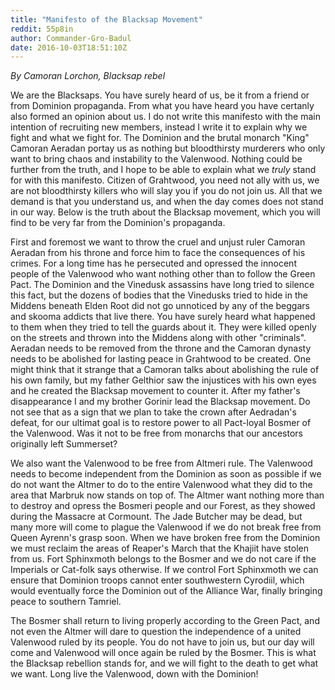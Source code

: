 ```yaml
---
title: "Manifesto of the Blacksap Movement"
reddit: 55p8in
author: Commander-Gro-Badul
date: 2016-10-03T18:51:10Z
---
```


*By Camoran Lorchon, Blacksap rebel*

We are the Blacksaps. You have surely heard of us, be it from a friend or from Dominion propaganda. From what you have heard you have certanly also formed an opinion about us. I do not write this manifesto with the main intention of recruiting new members, instead I write it to explain why we fight and what we fight for. The Dominion and the brutal monarch "King" Camoran Aeradan portay us as nothing but bloodthirsty murderers who only want to bring chaos and instability to the Valenwood. Nothing could be further from the truth, and I hope to be able to explain what we *truly* stand for with this manifesto. Citizen of Grahtwood, you need not ally with us, we are not bloodthirsty killers who will slay you if you do not join us. All that we demand is that you understand us, and when the day comes does not stand in our way. Below is the truth about the Blacksap movement, which you will find to be very far from the Dominion's propaganda.

First and foremost we want to throw the cruel and unjust ruler Camoran Aeradan from his throne and force him to face the consequences of his crimes. For a long time has he persecuted and opressed the innocent people of the Valenwood who want nothing other than to follow the Green Pact. The Dominion and the Vinedusk assassins have long tried to silence this fact, but the dozens of bodies that the Vinedusks tried to hide in the Middens beneath Elden Root did not go unnoticed by any of the beggars and skooma addicts that live there. You have surely heard what happened to them when they tried to tell the guards about it. They were killed openly on the streets and thrown into the Middens along with other "criminals". Aeradan needs to be removed from the throne and the Camoran dynasty needs to be abolished for lasting peace in Grahtwood to be created. One might think that it strange that a Camoran talks about abolishing the rule of his own family, but my father Gelthior saw the injustices with his own eyes and he created the Blacksap movement to counter it. After my father's disappearance I and my brother Gorinir lead the Blacksap movement. Do not see that as a sign that we plan to take the crown after Aedradan's defeat, for our ultimat goal is to restore power to all Pact-loyal Bosmer of the Valenwood. Was it not to be free from monarchs that our ancestors originally left Summerset?

We also want the Valenwood to be free from Altmeri rule. The Valenwood needs to become independent from the Dominion as soon as possible if we do not want the Altmer to do to the entire Valenwood what they did to the area that Marbruk now stands on top of. The Altmer want nothing more than to destroy and opress the Bosmeri people and our Forest, as they showed during the Massacre at Cormount. The Jade Butcher may be dead, but many more will come to plague the Valenwood if we do not break free from Queen Ayrenn's grasp soon. When we have broken free from the Dominion we must reclaim the areas of Reaper's March that the Khajiit have stolen from us. Fort Sphinxmoth belongs to the Bosmer and we do not care if the Imperials or Cat-folk says otherwise. If we control Fort Sphinxmoth we can ensure that Dominion troops cannot enter southwestern Cyrodiil, which would eventually force the Dominion out of the Alliance War, finally bringing peace to southern Tamriel.

The Bosmer shall return to living properly according to the Green Pact, and not even the Altmer will dare to question the independence of a united Valenwood ruled by its people. You do not have to join us, but our day will come and Valenwood will once again be ruled by the Bosmer. This is what the Blacksap rebellion stands for, and we will fight to the death to get what we want. Long live the Valenwood, down with the Dominion!
